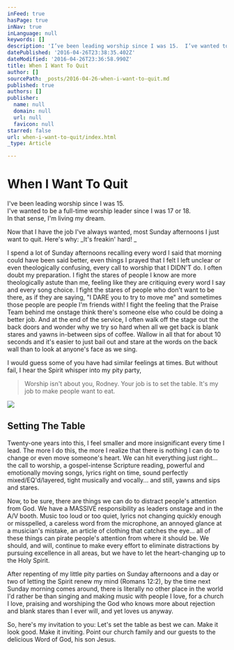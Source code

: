 ```yaml
---
inFeed: true
hasPage: true
inNav: true
inLanguage: null
keywords: []
description: 'I’ve been leading worship since I was 15.  I’ve wanted to be a full-time worship leader since I was 17 or 18. In that sense, I’m living my dream. '
datePublished: '2016-04-26T23:38:35.402Z'
dateModified: '2016-04-26T23:36:58.990Z'
title: When I Want To Quit
author: []
sourcePath: _posts/2016-04-26-when-i-want-to-quit.md
published: true
authors: []
publisher:
  name: null
  domain: null
  url: null
  favicon: null
starred: false
url: when-i-want-to-quit/index.html
_type: Article

---
```

# When I Want To Quit

I've been leading worship since I was 15\.   
I've wanted to be a full-time worship leader since I was 17 or 18\.  
In that sense, I'm living my dream. 

Now that I have the job I've always wanted, most Sunday afternoons I just want to quit. Here's why: _It's freakin' hard! _

I spend a lot of Sunday afternoons recalling every word I said that morning could have been said better, even things I prayed that I felt I left unclear or even theologically confusing, every call to worship that I DIDN'T do. I often doubt my preparation. I fight the stares of people I know are more theologically astute than me, feeling like they are critiquing every word I say and every song choice. I fight the stares of people who don't want to be there, as if they are saying, "I DARE you to try to move me" and sometimes those people are people I'm friends with! I fight the feeling that the Praise Team behind me onstage think there's someone else who could be doing a better job. And at the end of the service, I often walk off the stage out the back doors and wonder why we try so hard when all we get back is blank stares and yawns in-between sips of coffee. Wallow in all that for about 10 seconds and it's easier to just bail out and stare at the words on the back wall than to look at anyone's face as we sing. 

I would guess some of you have had similar feelings at times. But without fail, I hear the Spirit whisper into my pity party, 
> 
> Worship isn't about you, Rodney. Your job is to set the table. It's my job to make people want to eat. 

![](https://the-grid-user-content.s3-us-west-2.amazonaws.com/36afc393-3fe8-4bf3-b9e8-f4e64f0223d1.jpg)

## Setting The Table

Twenty-one years into this, I feel smaller and more insignificant every time I lead. The more I do this, the more I realize that there is nothing I can do to change or even move someone's heart. We can hit everything just right... the call to worship, a gospel-intense Scripture reading, powerful and emotionally moving songs, lyrics right on time, sound perfectly mixed/EQ'd/layered, tight musically and vocally... and still, yawns and sips and stares. 

Now, to be sure, there are things we can do to distract people's attention from God. We have a MASSIVE responsibility as leaders onstage and in the A/V booth. Music too loud or too quiet, lyrics not changing quickly enough or misspelled, a careless word from the microphone, an annoyed glance at a musician's mistake, an article of clothing that catches the eye... all of these things can pirate people's attention from where it should be. We should, and will, continue to make every effort to eliminate distractions by pursuing excellence in all areas, but we have to let the heart-changing up to the Holy Spirit. 

After repenting of my little pity parties on Sunday afternoons and a day or two of letting the Spirit renew my mind (Romans 12:2), by the time next Sunday morning comes around, there is literally no other place in the world I'd rather be than singing and making music with people I love, for a church I love, praising and worshiping the God who knows more about rejection and blank stares than I ever will, and yet loves us anyway. 

So, here's my invitation to you: Let's set the table as best we can. Make it look good. Make it inviting. Point our church family and our guests to the delicious Word of God, his son Jesus.